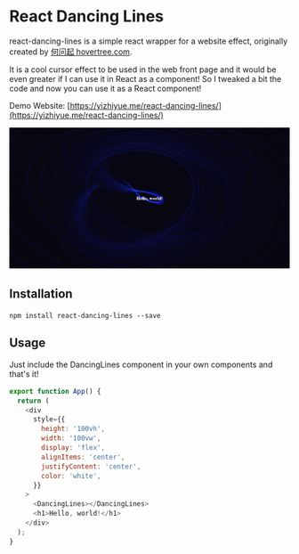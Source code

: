 # React Dancing Lines

react-dancing-lines is a simple react wrapper for a website effect, originally created by [何问起 hovertree.com](http://hovertree.com/hvtart/bjae/onxw4ahp.htm).

It is a cool cursor effect to be used in the web front page and it would be even greater if I can use it in React as a component! So I tweaked a bit the code and now you can use it as a React component!

Demo Website: [https://yizhiyue.me/react-dancing-lines/](https://yizhiyue.me/react-dancing-lines/)

![demo for react dancing lines](example/demo.png)

## Installation

`npm install react-dancing-lines --save`

## Usage

Just include the DancingLines component in your own components and that's it!

```javascript
export function App() {
  return (
    <div
      style={{
        height: '100vh',
        width: '100vw',
        display: 'flex',
        alignItems: 'center',
        justifyContent: 'center',
        color: 'white',
      }}
    >
      <DancingLines></DancingLines>
      <h1>Hello, world!</h1>
    </div>
  );
}
```
